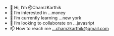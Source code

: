 - 👋 Hi, I’m @ChamzKarthik
- 👀 I’m interested in ...money
- 🌱 I’m currently learning ...new york
- 💞️ I’m looking to collaborate on ...javasript
- 📫 How to reach me ...chamzkarthik@gmail.com

<!---
ChamzKarthik/ChamzKarthik is a ✨ special ✨ repository because its `README.md` (this file) appears on your GitHub profile.
You can click the Preview link to take a look at your changes.
--->
